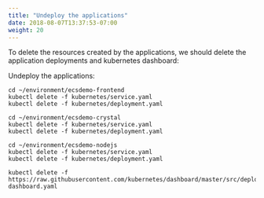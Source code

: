 ```yaml
---
title: "Undeploy the applications"
date: 2018-08-07T13:37:53-07:00
weight: 20
---
```


To delete the resources created by the applications, we should delete the application
deployments and kubernetes dashboard:

Undeploy the applications:
```
cd ~/environment/ecsdemo-frontend
kubectl delete -f kubernetes/service.yaml
kubectl delete -f kubernetes/deployment.yaml

cd ~/environment/ecsdemo-crystal
kubectl delete -f kubernetes/service.yaml
kubectl delete -f kubernetes/deployment.yaml

cd ~/environment/ecsdemo-nodejs
kubectl delete -f kubernetes/service.yaml
kubectl delete -f kubernetes/deployment.yaml

kubectl delete -f https://raw.githubusercontent.com/kubernetes/dashboard/master/src/deploy/recommended/kubernetes-dashboard.yaml

```
